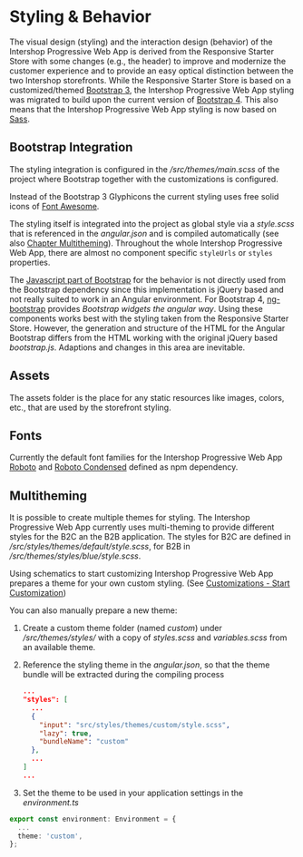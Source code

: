# Styling & Behavior

The visual design (styling) and the interaction design (behavior) of the Intershop Progressive Web App is derived from the Responsive Starter Store with some changes (e.g., the header) to improve and modernize the customer experience and to provide an easy optical distinction between the two Intershop storefronts. While the Responsive Starter Store is based on a customized/themed [Bootstrap 3](https://getbootstrap.com/docs/3.3/), the Intershop Progressive Web App styling was migrated to build upon the current version of [Bootstrap 4](https://getbootstrap.com/). This also means that the Intershop Progressive Web App styling is now based on [Sass](http://sass-lang.com/).

## Bootstrap Integration

The styling integration is configured in the _/src/themes/main.scss_ of the project where Bootstrap together with the customizations is configured.

Instead of the Bootstrap 3 Glyphicons the current styling uses free solid icons of [Font Awesome](https://fontawesome.com/).

The styling itself is integrated into the project as global style via a _style.scss_ that is referenced in the _angular.json_ and is compiled automatically (see also [Chapter Multitheming](#multitheming)). Throughout the whole Intershop Progressive Web App, there are almost no component specific `styleUrls` or `styles` properties.

The [Javascript part of Bootstrap](http://getbootstrap.com/javascript/) for the behavior is not directly used from the Bootstrap dependency since this implementation is jQuery based and not really suited to work in an Angular environment. For Bootstrap 4, [ng-bootstrap](https://ng-bootstrap.github.io) provides _Bootstrap widgets the angular way_. Using these components works best with the styling taken from the Responsive Starter Store. However, the generation and structure of the HTML for the Angular Bootstrap differs from the HTML working with the original jQuery based _bootstrap.js_. Adaptions and changes in this area are inevitable.

## Assets

The assets folder is the place for any static resources like images, colors, etc., that are used by the storefront styling.

## Fonts

Currently the default font families for the Intershop Progressive Web App [Roboto](https://www.google.com/fonts/specimen/Roboto) and [Roboto Condensed](https://www.google.com/fonts/specimen/Roboto+Condensed) defined as npm dependency.

## Multitheming

It is possible to create multiple themes for styling. The Intershop Progressive Web App currently uses multi-theming to provide different styles for the B2C an the B2B application. The styles for B2C are defined in _/src/styles/themes/default/style.scss_, for B2B in _/src/themes/styles/blue/style.scss_.

Using schematics to start customizing Intershop Progressive Web App prepares a theme for your own custom styling. (See [Customizations - Start Customization](customizations.md#start-customization))

You can also manually prepare a new theme:

1. Create a custom theme folder (named _custom_) under _/src/themes/styles/_ with a copy of _styles.scss_ and _variables.scss_ from an available theme.

2. Reference the styling theme in the _angular.json_, so that the theme bundle will be extracted during the compiling process

    ````json
    ...
    "styles": [
      ...
      {
        "input": "src/styles/themes/custom/style.scss",
        "lazy": true,
        "bundleName": "custom"
      },
      ...
    ]
    ...
    ````

3. Set the theme to be used in your application settings in the _environment.ts_

````typescript
export const environment: Environment = {
  ...
  theme: 'custom',
};
````
